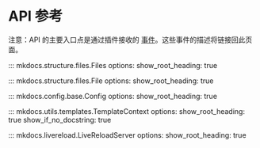 # API 参考

注意：API 的主要入口点是通过插件接收的 [事件](plugins.md#events)。这些事件的描述将链接回此页面。

::: mkdocs.structure.files.Files
    options:
      show_root_heading: true

::: mkdocs.structure.files.File
    options:
      show_root_heading: true

::: mkdocs.config.base.Config
    options:
      show_root_heading: true

::: mkdocs.utils.templates.TemplateContext
    options:
      show_root_heading: true
      show_if_no_docstring: true

::: mkdocs.livereload.LiveReloadServer
    options:
      show_root_heading: true